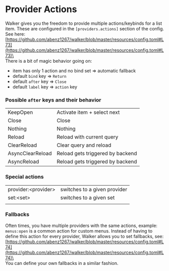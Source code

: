 # Provider Actions

Walker gives you the freedom to provide multiple actions/keybinds for a list item. These are configured in the `[providers.actions]` section of the config. See here: [https://github.com/abenz1267/walker/blob/master/resources/config.toml#L73](https://github.com/abenz1267/walker/blob/master/resources/config.toml#L73)\
\
There is a bit of magic behavior going on:

* item has only 1 action and no bind set ⇒ automatic fallback
* default `bind` key ⇒ `Return`
* default `after` key ⇒ `Close`
* default `label` key ⇒ `action` key

### Possible `after` keys and their behavior

|                  |                                  |
| ---------------- | -------------------------------- |
| KeepOpen         | Activate item + select next      |
| Close            | Close                            |
| Nothing          | Nothing                          |
| Reload           | Reload with current query        |
| ClearReload      | Clear query and reload           |
| AsyncClearReload | Reload gets triggered by backend |
| AsyncReload      | Reload gets triggered by backend |

### Special actions

|                      |                              |
| -------------------- | ---------------------------- |
| provider:\<provider> | switches to a given provider |
| set:\<set>           | switches to a given set      |
|                      |                              |

### Fallbacks

Often times, you have multiple providers with the same actions, example: `menus:open` is a common action for custom menus. Instead of having to define this action for every provider, Walker allows you to set fallbacks, see: [https://github.com/abenz1267/walker/blob/master/resources/config.toml#L74](https://github.com/abenz1267/walker/blob/master/resources/config.toml#L74)\
\
You can define your own fallbacks in a similar fashion.

